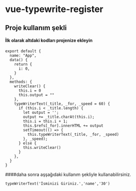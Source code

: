 # vue-typewrite-register

## Proje kullanım şekli
#### İlk olarak altdaki kodları projenize ekleyin 
```
export default {
  name: "App",
  data() {
    return {
      i: 0,
    }
  },
  methods: {
    writeClear() {
      this.i = 0
      this.output = ""
    },
    typeWriterText(_title, _for, _speed = 60) {
      if (this.i < _title.length) {
        let output = '';
        output += _title.charAt(this.i);
        this.i = this.i + 1;
        this.$refs[_for].innerHTML += output
        setTimeout(() => {
          this.typeWriterText(_title, _for, _speed)
        }, _speed);
      } else {
        this.writeClear()
      }
    },
  }
}
```
####daha sonra aşşağıdaki kullanım şekliyle kullanabilirsiniz.
```
typeWriterText('İsminizi Giriniz.','name','30')
```

